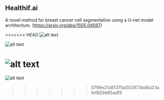 ## Healthif.ai

A novel method for breast cancer cell segmentation using a U-net model architecture. (https://arxiv.org/abs/1505.04597)

<<<<<<< HEAD
![alt text](https://github.com/kritanu82/healthif.ai/blob/master/u-net-architecture.png)

![alt text](https://github.com/kritanu82/healthif.ai/blob/master/haa5X8O.png)

![alt text](https://github.com/kritanu82/healthif.ai/blob/master/gqBikTa.png)
=======
![alt text](https://github.com/kritanu82/healthif.ai/blob/master/images/u-net-architecture.png)
>>>>>>> 0798e21a81375a052873bd6a23afef829d85adf5
